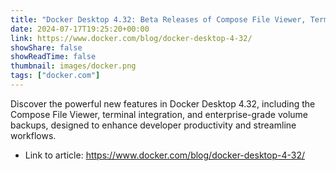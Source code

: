 ```yaml
---
title: "Docker Desktop 4.32: Beta Releases of Compose File Viewer, Terminal Shell Integration, and Volume Backups to Cloud Providers"
date: 2024-07-17T19:25:20+00:00
link: https://www.docker.com/blog/docker-desktop-4-32/
showShare: false
showReadTime: false
thumbnail: images/docker.png
tags: ["docker.com"]
---
```

Discover the powerful new features in Docker Desktop 4.32, including the Compose File Viewer, terminal integration, and enterprise-grade volume backups, designed to enhance developer productivity and streamline workflows.

- Link to article: https://www.docker.com/blog/docker-desktop-4-32/
